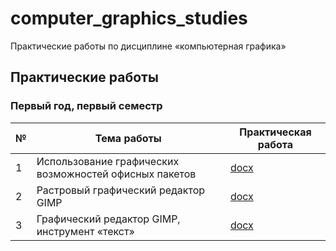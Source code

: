 # computer_graphics_studies

Практические работы по дисциплине «компьютерная графика»

## Практические работы

### Первый год, первый семестр

| № | Тема работы | Практическая работа |
|---|-------------|---------------------|
| 1 | Использование графических возможностей офисных пакетов | [docx](practical_works/year_1/semester_1/practice_1/task.docx) |
| 2 | Растровый графический редактор GIMP | [docx](practical_works/year_1/semester_1/practice_2/task.docx) |
| 3 | Графический редактор GIMP, инструмент «текст» | [docx](practical_works/year_1/semester_1/practice_3/task.docx) |
